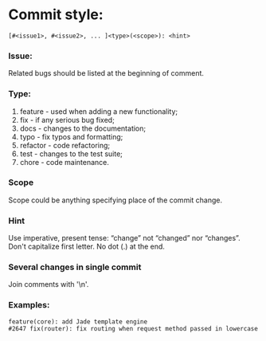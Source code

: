 # Commit style:

`[#<issue1>, #<issue2>, ... ]<type>(<scope>): <hint>`

### Issue:

Related bugs should be listed at the beginning of comment.

### Type:

1. feature - used when adding a new functionality;
1. fix - if any serious bug fixed;
1. docs - changes to the documentation;
1. typo - fix typos and formatting;
1. refactor - code refactoring;
1. test - changes to the test suite;
1. chore - code maintenance.

### Scope

Scope could be anything specifying place of the commit change.

### Hint

Use imperative, present tense: “change” not “changed” nor “changes”.
Don't capitalize first letter.
No dot (.) at the end.

### Several changes in single commit

Join comments with '\n'.

### Examples:

```
feature(core): add Jade template engine
#2647 fix(router): fix routing when request method passed in lowercase
```
